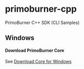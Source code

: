 # primoburner-cpp

PrimoBurner C++ SDK (CLI Samples)

## Windows

#### Download PrimoBurner Core

See [Download Core for Windows](./docs/download-primoburner-core-windows.md) 

